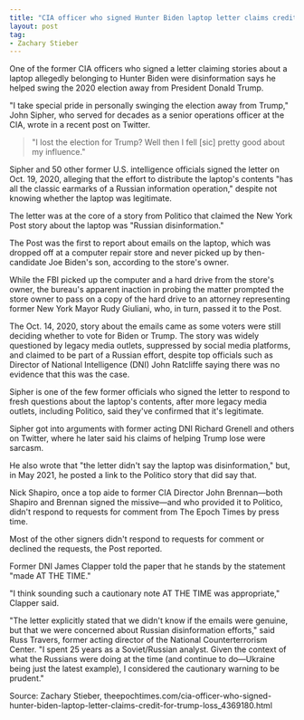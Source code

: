 ```yaml
---
title: "CIA officer who signed Hunter Biden laptop letter claims credit for Trump loss"
layout: post
tag:
- Zachary Stieber
---
```


One of the former CIA officers who signed a letter claiming stories about a laptop allegedly belonging to Hunter Biden were disinformation says he helped swing the 2020 election away from President Donald Trump.

"I take special pride in personally swinging the election away from Trump," John Sipher, who served for decades as a senior operations officer at the CIA, wrote in a recent post on Twitter.

> "I lost the election for Trump? Well then I fell [sic] pretty good about my influence."

Sipher and 50 other former U.S. intelligence officials signed the letter on Oct. 19, 2020, alleging that the effort to distribute the laptop's contents "has all the classic earmarks of a Russian information operation," despite not knowing whether the laptop was legitimate.

The letter was at the core of a story from Politico that claimed the New York Post story about the laptop was "Russian disinformation."

The Post was the first to report about emails on the laptop, which was dropped off at a computer repair store and never picked up by then-candidate Joe Biden's son, according to the store's owner.

While the FBI picked up the computer and a hard drive from the store's owner, the bureau's apparent inaction in probing the matter prompted the store owner to pass on a copy of the hard drive to an attorney representing former New York Mayor Rudy Giuliani, who, in turn, passed it to the Post.

The Oct. 14, 2020, story about the emails came as some voters were still deciding whether to vote for Biden or Trump. The story was widely questioned by legacy media outlets, suppressed by social media platforms, and claimed to be part of a Russian effort, despite top officials such as Director of National Intelligence (DNI) John Ratcliffe saying there was no evidence that this was the case.

Sipher is one of the few former officials who signed the letter to respond to fresh questions about the laptop's contents, after more legacy media outlets, including Politico, said they've confirmed that it's legitimate.

Sipher got into arguments with former acting DNI Richard Grenell and others on Twitter, where he later said his claims of helping Trump lose were sarcasm.

He also wrote that "the letter didn't say the laptop was disinformation," but, in May 2021, he posted a link to the Politico story that did say that.

Nick Shapiro, once a top aide to former CIA Director John Brennan—both Shapiro and Brennan signed the missive—and who provided it to Politico, didn't respond to requests for comment from The Epoch Times by press time.

Most of the other signers didn't respond to requests for comment or declined the requests, the Post reported.

Former DNI James Clapper told the paper that he stands by the statement "made AT THE TIME."

"I think sounding such a cautionary note AT THE TIME was appropriate," Clapper said.

"The letter explicitly stated that we didn't know if the emails were genuine, but that we were concerned about Russian disinformation efforts," said Russ Travers, former acting director of the National Counterterrorism Center. "I spent 25 years as a Soviet/Russian analyst. Given the context of what the Russians were doing at the time (and continue to do—Ukraine being just the latest example), I considered the cautionary warning to be prudent."

Source: Zachary Stieber, theepochtimes.com/cia-officer-who-signed-hunter-biden-laptop-letter-claims-credit-for-trump-loss\_4369180.html

